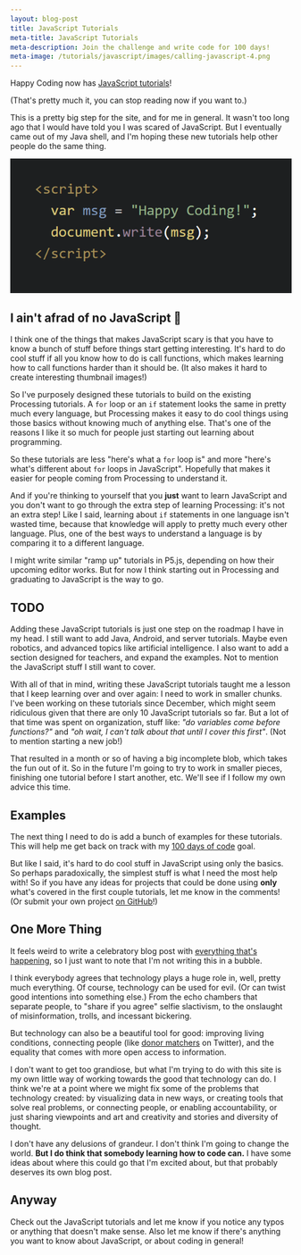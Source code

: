 ```yaml
---
layout: blog-post
title: JavaScript Tutorials
meta-title: JavaScript Tutorials
meta-description: Join the challenge and write code for 100 days!
meta-image: /tutorials/javascript/images/calling-javascript-4.png
---
```


Happy Coding now has [JavaScript tutorials](/tutorials/javascript)!

(That's pretty much it, you can stop reading now if you want to.)

This is a pretty big step for the site, and for me in general. It wasn't too long ago that I would have told you I was scared of JavaScript. But I eventually came out of my Java shell, and I'm hoping these new tutorials help other people do the same thing.

![javascript code](/tutorials/javascript/images/calling-javascript-4.png)

## I ain't afrad of no JavaScript :ghost:

I think one of the things that makes JavaScript scary is that you have to know a bunch of stuff before things start getting interesting. It's hard to do cool stuff if all you know how to do is call functions, which makes learning how to call functions harder than it should be. (It also makes it hard to create interesting thumbnail images!)

So I've purposely designed these tutorials to build on the existing Processing tutorials. A `for` loop or an `if` statement looks the same in pretty much every language, but Processing makes it easy to do cool things using those basics without knowing much of anything else. That's one of the reasons I like it so much for people just starting out learning about programming.

So these tutorials are less "here's what a `for` loop is" and more "here's what's different about `for` loops in JavaScript". Hopefully that makes it easier for people coming from Processing to understand it.

And if you're thinking to yourself that you **just** want to learn JavaScript and you don't want to go through the extra step of learning Processing: it's not an extra step! Like I said, learning about `if` statements in one language isn't wasted time, because that knowledge will apply to pretty much every other language. Plus, one of the best ways to understand a language is by comparing it to a different language.

I might write similar "ramp up" tutorials in P5.js, depending on how their upcoming editor works. But for now I think starting out in Processing and graduating to JavaScript is the way to go.

## TODO

Adding these JavaScript tutorials is just one step on the roadmap I have in my head. I still want to add Java, Android, and server tutorials. Maybe even robotics, and advanced topics like artificial intelligence. I also want to add a section designed for teachers, and expand the examples. Not to mention the JavaScript stuff I still want to cover.

With all of that in mind, writing these JavaScript tutorials taught me a lesson that I keep learning over and over again: I need to work in smaller chunks. I've been working on these tutorials since December, which might seem ridiculous given that there are only 10 JavaScript tutorials so far. But a lot of that time was spent on organization, stuff like: *"do variables come before functions?"* and *"oh wait, I can't talk about that until I cover this first"*. (Not to mention starting a new job!)

That resulted in a month or so of having a big incomplete blob, which takes the fun out of it. So in the future I'm going to try to work in smaller pieces, finishing one tutorial before I start another, etc. We'll see if I follow my own advice this time.

## Examples

The next thing I need to do is add a bunch of examples for these tutorials. This will help me get back on track with my [100 days of code](/blog/100-days-of-code) goal.

But like I said, it's hard to do cool stuff in JavaScript using only the basics. So perhaps paradoxically, the simplest stuff is what I need the most help with! So if you have any ideas for projects that could be done using **only** what's covered in the first couple tutorials, let me know in the comments! (Or submit your own project [on GitHub](https://github.com/KevinWorkman/HappyCoding/wiki/Contributing)!)

## One More Thing

It feels weird to write a celebratory blog post with [everything that's happening](https://en.wikipedia.org/wiki/Protecting_the_Nation_from_Foreign_Terrorist_Entry_into_the_United_States), so I just want to note that I'm not writing this in a bubble.

I think everybody agrees that technology plays a huge role in, well, pretty much everything. Of course, technology can be used for evil. (Or can twist good intentions into something else.) From the echo chambers that separate people, to "share if you agree" selfie slactivism, to the onslaught of misinformation, trolls, and incessant bickering.

But technology can also be a beautiful tool for good: improving living conditions, connecting people (like [donor matchers](https://twitter.com/search?f=tweets&q=aclu%20donation%20match&src=typd) on Twitter), and the equality that comes with more open access to information.

I don't want to get too grandiose, but what I'm trying to do with this site is my own little way of working towards the good that technology can do. I think we're at a point where we might fix some of the problems that technology created: by visualizing data in new ways, or creating tools that solve real problems, or connecting people, or enabling accountability, or just sharing viewpoints and art and creativity and stories and diversity of thought.

I don't have any delusions of grandeur. I don't think I'm going to change the world. **But I do think that somebody learning how to code can.** I have some ideas about where this could go that I'm excited about, but that probably deserves its own blog post.

## Anyway

Check out the JavaScript tutorials and let me know if you notice any typos or anything that doesn't make sense. Also let me know if there's anything you want to know about JavaScript, or about coding in general!
